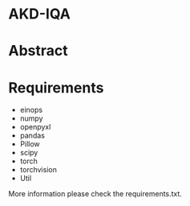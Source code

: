 # AKD-IQA


# Abstract


# Requirements

- einops
- numpy
- openpyxl
- pandas
- Pillow
- scipy
- torch
- torchvision
- Util

More information please check the requirements.txt.